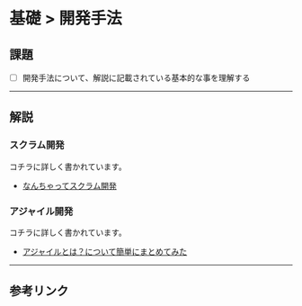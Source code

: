 # 基礎 > 開発手法

## 課題

- [ ] 開発手法について、解説に記載されている基本的な事を理解する

---

## 解説

### スクラム開発

コチラに詳しく書かれています。

- [なんちゃってスクラム開発](http://qiita.com/kazukichi/items/1db417fe09d30c65506b)

### アジャイル開発

コチラに詳しく書かれています。

- [アジャイルとは？について簡単にまとめてみた](http://qiita.com/wakaba260/items/ecf88a9951f76fceca13)

---

## 参考リンク